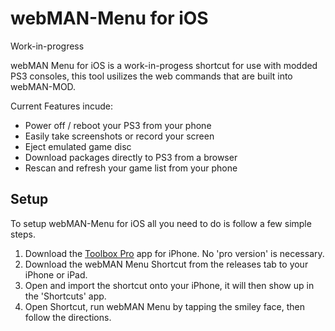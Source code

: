 # webMAN-Menu for iOS
Work-in-progress

webMAN Menu for iOS is a work-in-progess shortcut for use with modded PS3 consoles, this tool usilizes the web commands that are built into webMAN-MOD.

Current Features incude:
- Power off / reboot your PS3 from your phone
- Easily take screenshots or record your screen
- Eject emulated game disc
- Download packages directly to PS3 from a browser
- Rescan and refresh your game list from your phone

## Setup
To setup webMAN-Menu for iOS all you need to do is follow a few simple steps.

1. Download the [Toolbox Pro](https://apps.apple.com/app/id1476205977) app for iPhone. No 'pro version' is necessary.
2. Download the webMAN Menu Shortcut from the releases tab to your iPhone or iPad.
3. Open and import the shortcut onto your iPhone, it will then show up in the 'Shortcuts' app.
4. Open Shortcut, run webMAN Menu by tapping the smiley face, then follow the directions.
